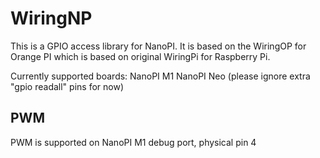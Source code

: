 # WiringNP
This is a GPIO access library for NanoPI. It is based on the WiringOP for Orange PI which is based on original WiringPi for Raspberry Pi.

Currently supported boards:
NanoPI M1
NanoPI Neo (please ignore extra "gpio readall" pins for now)

## PWM
PWM is supported on NanoPI M1 debug port, physical pin 4
